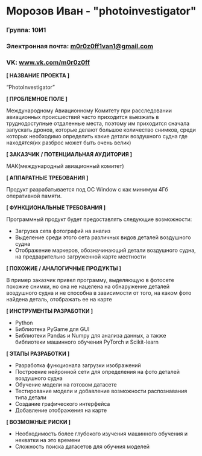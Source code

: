 # Морозов Иван - "photoinvestigator"

### Группа: 10И1
### Электронная почта: m0r0z0ff1van1@gmail.com
### VK: www.vk.com/m0r0z0ff


**[ НАЗВАНИЕ ПРОЕКТА ]**

“PhotoInvestigator”

**[ ПРОБЛЕМНОЕ ПОЛЕ ]**

Международному Авиационному Комитету при расследовании авиационных происшествий часто приходится выезжать в труднодоступные отдаленные места, поэтому им приходится сначала запускать дронов, которые делают большое количество снимков, среди которых необходимо определить какие детали воздушного судна где находятся(их разброс может быть очень велик)

**[ ЗАКАЗЧИК / ПОТЕНЦИАЛЬНАЯ АУДИТОРИЯ ]**

МАК(международный авиационный комитет)

**[ АППАРАТНЫЕ ТРЕБОВАНИЯ ]** 

Продукт разрабатывается под ОС Window с как минимум 4Гб оперативной памяти. 

**[ ФУНКЦИОНАЛЬНЫЕ ТРЕБОВАНИЯ ]**

Программный продукт будет предоставлять следующие возможности:
* Загрузка сета фотографий на анализ
* Выделение среди этого сета различных видов деталей воздушного судна
* Отображение маркеров, обозначинающий детали воздушного судна, на предварительно загруженной карте местности

**[ ПОХОЖИЕ / АНАЛОГИЧНЫЕ ПРОДУКТЫ ]**

В пример заказчик привел программу, выделяющую в фотосете похожие снимки, но она не нацелена на обнаружение деталей воздушного судна и не способна в зависимости от того, на каком фото найдена деталь, отображать ее на карте

**[ ИНСТРУМЕНТЫ РАЗРАБОТКИ ]**

*	Python
*	Библиотека PyGame для GUI
*	Библиотеки Pandas и Numpy для анализа данных, а также библиотеки машинного обучения PyTorch и Scikit-learn

**[ ЭТАПЫ РАЗРАБОТКИ ]**

*	Разработка функционала загрузки изображений
* Построение нейронной сети для определения на фото деталей воздушного судна
* Обучение модели на готовом датасете
* Тестирование модели и добавление возможности распознавания типа детали
* Создание графического интерфейса
* Добавление отображения на карте

**[ ВОЗМОЖНЫЕ РИСКИ ]**

* Необходимость более глубокого изучения машинного обучения и нехватки на это времени
* Сложность поиска датасетов для обучния моделей

